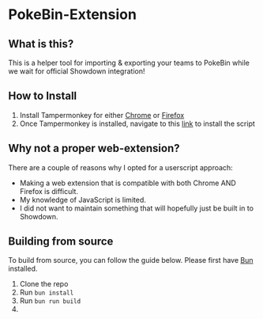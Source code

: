 # PokeBin-Extension

## What is this?
This is a helper tool for importing & exporting your teams to PokeBin while we wait for official Showdown integration!

## How to Install
1. Install Tampermonkey for either [Chrome](https://chromewebstore.google.com/detail/tampermonkey/dhdgffkkebhmkfjojejmpbldmpobfkfo)
or [Firefox](https://addons.mozilla.org/en-US/firefox/addon/tampermonkey/)
2. Once Tampermonkey is installed, navigate to this [link](https://github.com/malaow3/PokeBin-Extension/raw/main/build/pokebin-ext.user.js) to install the script

## Why not a proper web-extension?
There are a couple of reasons why I opted for a userscript approach:
- Making a web extension that is compatible with both Chrome AND Firefox is difficult.
- My knowledge of JavaScript is limited.
- I did not want to maintain something that will hopefully just be built in to Showdown.

## Building from source
To build from source, you can follow the guide below. Please first have [Bun](https://bun.sh/) installed.

1. Clone the repo
2. Run `bun install`
3. Run `bun run build`
4. 

